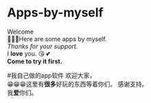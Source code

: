 # Apps-by-myself
Welcome          
🙂🙂🙂Here are some apps by myself.      
*Thanks for your support.*     
I **love** you. 😘 💕    
**Come to try it first.**
   
   
#我自己做的app软件
欢迎大家，  
😁😁😁这里有**很多**好玩的东西等着你们。 
感谢支持。   
我**爱**你们。 